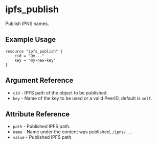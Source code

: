 # ipfs_publish

Publish IPNS names.

## Example Usage

```hcl
resource "ipfs_publish" {
    cid = "Qm..."
    key = "my-new-key"
}
```

## Argument Reference

* `cid` - IPFS path of the object to be published.
* `key` - Name of the key to be used or a valid PeerID, default is `self`.

## Attribute Reference


* `path` - Published IPFS path.
* `name` - Name under the content was published, `/ipns/...`
* `value` - Published IPFS path.
